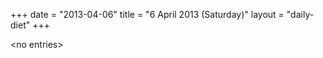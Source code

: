 +++
date = "2013-04-06"
title = "6 April 2013 (Saturday)"
layout = "daily-diet"
+++


\<no entries\>
